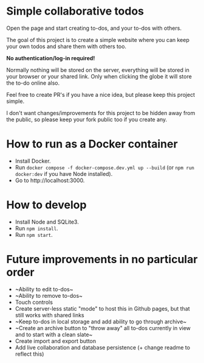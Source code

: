 # Simple collaborative todos

Open the page and start creating to-dos, and your to-dos with others.

The goal of this project is to create a simple website where you can keep your own todos and share them with others too.

**No authentication/log-in required!**

Normally nothing will be stored on the server, everything will be stored in your browser or your shared link. Only when clicking the globe it will store the to-do online also.

Feel free to create PR's if you have a nice idea, but please keep this project simple.

I don't want changes/improvements for this project to be hidden away from the public, so please keep your fork public too if you create any.

# How to run as a Docker container

- Install Docker.
- Run `docker compose -f docker-compose.dev.yml up --build` (or `npm run docker:dev` if you have Node installed).
- Go to http://localhost:3000.

# How to develop

- Install Node and SQLite3.
- Run `npm install`.
- Run `npm start`.

# Future improvements in no particular order

- ~Ability to edit to-dos~
- ~Ability to remove to-dos~
- Touch controls
- Create server-less static "mode" to host this in Github pages, but that still works with shared links
- ~Keep to-dos in local storage and add ability to go through archive~
- ~Create an archive button to "throw away" all to-dos currently in view and to start with a clean slate~
- Create import and export button
- Add live collaboration and database persistence (+ change readme to reflect this)
